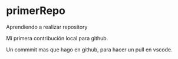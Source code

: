 # primerRepo
Aprendiendo a realizar repository

Mi primera contribución local para github.

Un commmit mas que hago en github, para hacer un pull en vscode.
